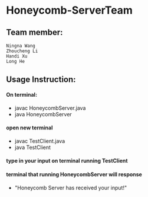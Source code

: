 # Honeycomb-ServerTeam
## Team member:
  	Ningna Wang
  	Zhoucheng Li
  	Handi Xu
  	Long He
  	
  	
## Usage Instruction:

#### On terminal:
- javac HoneycombServer.java
- java HoneycombServer

#### open new terminal
- javac TestClient.java
- java TestClient

#### type in your input on terminal running TestClient
#### terminal that running HoneycombServer will response 
- "Honeycomb Server has received your input!"
   
